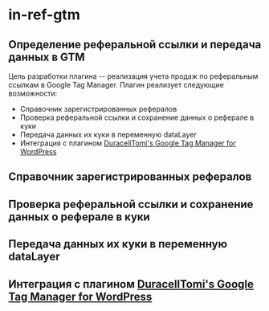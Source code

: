 # in-ref-gtm
## Определение реферальной ссылки и передача данных в GTM

Цель разработки плагина -- реализация учета продаж по реферальным ссылкам в Google Tag Manager. Плагин реализует следующие возможности:
* Справочник зарегистрированных рефералов
* Проверка реферальной ссылки и сохранение данных о реферале в куки
* Передача данных их куки в переменную dataLayer
* Интеграция с плагином [DuracellTomi's Google Tag Manager for WordPress](https://ru.wordpress.org/plugins/duracelltomi-google-tag-manager/)

## Справочник зарегистрированных рефералов

## Проверка реферальной ссылки и сохранение данных о реферале в куки

## Передача данных их куки в переменную dataLayer

## Интеграция с плагином [DuracellTomi's Google Tag Manager for WordPress](https://ru.wordpress.org/plugins/duracelltomi-google-tag-manager/)

